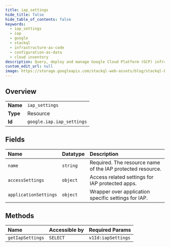 ```yaml
---
title: iap_settings
hide_title: false
hide_table_of_contents: false
keywords:
  - iap_settings
  - iap
  - google    
  - stackql
  - infrastructure-as-code
  - configuration-as-data
  - cloud inventory
description: Query, deploy and manage Google Cloud Platform (GCP) infrastructure and resources using SQL
custom_edit_url: null
image: https://storage.googleapis.com/stackql-web-assets/blog/stackql-blog-post-featured-image.png
---
```

  
    

## Overview
<table><tbody>
<tr><td><b>Name</b></td><td><code>iap_settings</code></td></tr>
<tr><td><b>Type</b></td><td>Resource</td></tr>
<tr><td><b>Id</b></td><td><code>google.iap.iap_settings</code></td></tr>
</tbody></table>

## Fields
| Name | Datatype | Description |
|:-----|:---------|:------------|
| `name` | `string` | Required. The resource name of the IAP protected resource. |
| `accessSettings` | `object` | Access related settings for IAP protected apps. |
| `applicationSettings` | `object` | Wrapper over application specific settings for IAP. |
## Methods
| Name | Accessible by | Required Params |
|:-----|:--------------|:----------------|
| `getIapSettings` | `SELECT` | `v1Id:iapSettings` |
